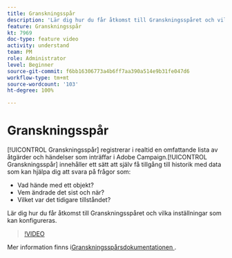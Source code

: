 ```yaml
---
title: Granskningsspår
description: 'Lär dig hur du får åtkomst till Granskningsspåret och vilka inställningar som kan konfigureras. '
feature: Granskningsspår
kt: 7969
doc-type: feature video
activity: understand
team: PM
role: Administrator
level: Beginner
source-git-commit: f6bb16306773a4b6ff7aa390a514e9b31fe047d6
workflow-type: tm+mt
source-wordcount: '103'
ht-degree: 100%

---
```



# Granskningsspår

[!UICONTROL Granskningsspår] registrerar i realtid en omfattande lista av åtgärder och händelser som inträffar i Adobe Campaign.[!UICONTROL Granskningsspår] innehåller ett sätt att själv få tillgång till historik med data som kan hjälpa dig att svara på frågor som:

* Vad hände med ett objekt?
* Vem ändrade det sist och när?
* Vilket var det tidigare tillståndet?

Lär dig hur du får åtkomst till Granskningsspåret och vilka inställningar som kan konfigureras.

>[!VIDEO](https://video.tv.adobe.com/v/27425?quality=12)

Mer information finns i[Granskningsspårsdokumentationen ](https://experienceleague.adobe.com/docs/campaign-classic/using/monitoring-campaign-classic/production-procedures/audit-trail.html?lang=sv).
